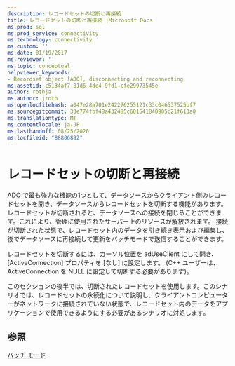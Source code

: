 ```yaml
---
description: レコードセットの切断と再接続
title: レコードセットの切断と再接続 |Microsoft Docs
ms.prod: sql
ms.prod_service: connectivity
ms.technology: connectivity
ms.custom: ''
ms.date: 01/19/2017
ms.reviewer: ''
ms.topic: conceptual
helpviewer_keywords:
- Recordset object [ADO], disconnecting and reconnecting
ms.assetid: c5134af7-81d6-4de4-9fd1-cfe29973545e
author: rothja
ms.author: jroth
ms.openlocfilehash: a047e28a701e242276255121c33c046537525bf7
ms.sourcegitcommit: 33e774fbf48a432485c601541840905c21f613a0
ms.translationtype: MT
ms.contentlocale: ja-JP
ms.lasthandoff: 08/25/2020
ms.locfileid: "88806892"
---
```

# <a name="disconnecting-and-reconnecting-the-recordset"></a>レコードセットの切断と再接続
ADO で最も強力な機能の1つとして、データソースからクライアント側のレコードセットを開き、データソースからレコードセットを切断する機能があります。 レコードセットが切断されると、データソースへの接続を閉じることができます。これにより、管理に使用されたサーバー上のリソースが解放されます。 接続が切断された状態で、レコードセット内のデータを引き続き表示および編集し、後でデータソースに再接続して更新をバッチモードで送信することができます。  
  
 レコードセットを切断するには、カーソル位置を adUseClient にして開き、[ActiveConnection] プロパティを [なし] に設定します。 (C++ ユーザーは、ActiveConnection を NULL に設定して切断する必要があります)。  
  
 このセクションの後半では、切断されたレコードセットを使用します。このシナリオでは、レコードセットの永続化について説明し、クライアントコンピューターがネットワークに接続されていない状態で、レコードセット内のデータをアプリケーションで使用できるようにする必要があるシナリオに対処します。  
  
## <a name="see-also"></a>参照  
 [バッチ モード](./batch-mode.md)
